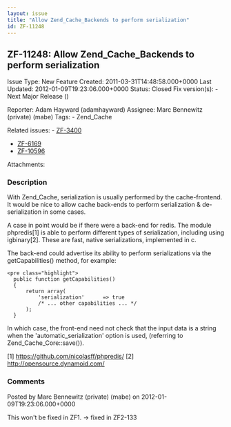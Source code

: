 ```yaml
---
layout: issue
title: "Allow Zend_Cache_Backends to perform serialization"
id: ZF-11248
---
```


ZF-11248: Allow Zend\_Cache\_Backends to perform serialization
--------------------------------------------------------------

 Issue Type: New Feature Created: 2011-03-31T14:48:58.000+0000 Last Updated: 2012-01-09T19:23:06.000+0000 Status: Closed Fix version(s): - Next Major Release ()
 
 Reporter:  Adam Hayward (adamhayward)  Assignee:  Marc Bennewitz (private) (mabe)  Tags: - Zend\_Cache
 
 Related issues: - [ZF-3400](/issues/browse/ZF-3400)
- [ZF-6169](/issues/browse/ZF-6169)
- [ZF-10596](/issues/browse/ZF-10596)
 
 Attachments: 
### Description

With Zend\_Cache, serialization is usually performed by the cache-frontend. It would be nice to allow cache back-ends to perform serialization & de-serialization in some cases.

A case in point would be if there were a back-end for redis. The module phpredis[1] is able to perform different types of serialization, including using igbinary[2]. These are fast, native serializations, implemented in c.

The back-end could advertise its ability to perform serializations via the getCapabilities() method, for example:

 
    <pre class="highlight">
      public function getCapabilities()
      {
          return array(
              'serialization'      => true
              /* ... other capabilities ... */
          );
      }


In which case, the front-end need not check that the input data is a string when the 'automatic\_serialization' option is used, (referring to Zend\_Cache\_Core::save()).

[1] <https://github.com/nicolasff/phpredis/> [2] <http://opensource.dynamoid.com/>

 

 

### Comments

Posted by Marc Bennewitz (private) (mabe) on 2012-01-09T19:23:06.000+0000

This won't be fixed in ZF1. -> fixed in ZF2-133

 

 